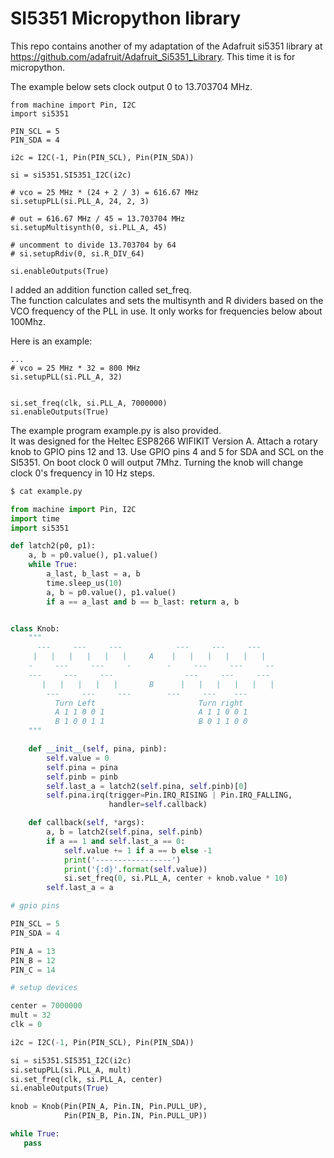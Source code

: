 

# SI5351 Micropython library

This repo contains another of my adaptation of the Adafruit si5351 library
at https://github.com/adafruit/Adafruit_Si5351_Library.
This time it is for micropython.

The example below sets clock output 0 to 13.703704 MHz.

```
from machine import Pin, I2C
import si5351

PIN_SCL = 5
PIN_SDA = 4

i2c = I2C(-1, Pin(PIN_SCL), Pin(PIN_SDA))

si = si5351.SI5351_I2C(i2c)

# vco = 25 MHz * (24 + 2 / 3) = 616.67 MHz
si.setupPLL(si.PLL_A, 24, 2, 3)

# out = 616.67 MHz / 45 = 13.703704 MHz 
si.setupMultisynth(0, si.PLL_A, 45)

# uncomment to divide 13.703704 by 64
# si.setupRdiv(0, si.R_DIV_64)

si.enableOutputs(True)
```

I added an addition function called set_freq.  
The function calculates and sets the multisynth and R dividers
based on the VCO frequency of the PLL in use.
It only works for frequencies below about 100Mhz.

Here is an example:

```
...
# vco = 25 MHz * 32 = 800 MHz
si.setupPLL(si.PLL_A, 32)


si.set_freq(clk, si.PLL_A, 7000000)
si.enableOutputs(True)
```

The example program example.py is also provided.  
It was designed for the Heltec ESP8266 WIFIKIT Version A.
Attach a rotary knob to GPIO pins 12 and 13.  Use GPIO
pins 4 and 5 for SDA and SCL on the SI5351.  On
boot clock 0 will output 7Mhz.  Turning the knob will change
clock 0's frequency in 10 Hz steps.


```python
$ cat example.py

from machine import Pin, I2C
import time
import si5351

def latch2(p0, p1):
    a, b = p0.value(), p1.value()
    while True:
        a_last, b_last = a, b
        time.sleep_us(10)
        a, b = p0.value(), p1.value()
        if a == a_last and b == b_last: return a, b


class Knob:
    """
      ---     ---     ---            ---     ---     ---
     |   |   |   |   |   |     A    |   |   |   |   |   |  
    -     ---     ---     -        -     ---     ---     --
    ---     ---     ---                ---     ---     ---
       |   |   |   |   |       B      |   |   |   |   |   | 
        ---     ---     ---        ---     ---    ---  
          Turn Left                       Turn right
          A 1 1 0 0 1                     A 1 1 0 0 1
          B 1 0 0 1 1                     B 0 1 1 0 0
    """

    def __init__(self, pina, pinb):
        self.value = 0
        self.pina = pina
        self.pinb = pinb
        self.last_a = latch2(self.pina, self.pinb)[0]
        self.pina.irq(trigger=Pin.IRQ_RISING | Pin.IRQ_FALLING,
                      handler=self.callback)

    def callback(self, *args):
        a, b = latch2(self.pina, self.pinb)
        if a == 1 and self.last_a == 0:
            self.value += 1 if a == b else -1
            print('-----------------')
            print('{:d}'.format(self.value))
            si.set_freq(0, si.PLL_A, center + knob.value * 10)
        self.last_a = a

# gpio pins

PIN_SCL = 5
PIN_SDA = 4

PIN_A = 13
PIN_B = 12
PIN_C = 14

# setup devices

center = 7000000
mult = 32
clk = 0

i2c = I2C(-1, Pin(PIN_SCL), Pin(PIN_SDA))

si = si5351.SI5351_I2C(i2c)
si.setupPLL(si.PLL_A, mult)
si.set_freq(clk, si.PLL_A, center)
si.enableOutputs(True)

knob = Knob(Pin(PIN_A, Pin.IN, Pin.PULL_UP), 
            Pin(PIN_B, Pin.IN, Pin.PULL_UP))

while True:
   pass

```



